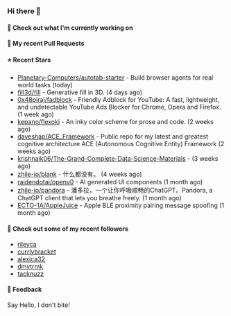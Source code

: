 ### Hi there 👋

#### 👷 Check out what I'm currently working on

#### 🔨 My recent Pull Requests


#### ⭐ Recent Stars

- [Planetary-Computers/autotab-starter](https://github.com/Planetary-Computers/autotab-starter) - Build browser agents for real world tasks (today)
- [fill3d/fill](https://github.com/fill3d/fill) - Generative fill in 3D. (4 days ago)
- [0x48piraj/fadblock](https://github.com/0x48piraj/fadblock) - Friendly Adblock for YouTube: A fast, lightweight, and undetectable YouTube Ads Blocker for Chrome, Opera and Firefox. (1 week ago)
- [kepano/flexoki](https://github.com/kepano/flexoki) - An inky color scheme for prose and code. (2 weeks ago)
- [daveshap/ACE_Framework](https://github.com/daveshap/ACE_Framework) - Public repo for my latest and greatest cognitive architecture ACE (Autonomous Cognitive Entity) Framework (2 weeks ago)
- [krishnaik06/The-Grand-Complete-Data-Science-Materials](https://github.com/krishnaik06/The-Grand-Complete-Data-Science-Materials) -  (3 weeks ago)
- [zhile-io/blank](https://github.com/zhile-io/blank) - 什么都没有。 (4 weeks ago)
- [raidendotai/openv0](https://github.com/raidendotai/openv0) - AI generated UI components (1 month ago)
- [zhile-io/pandora](https://github.com/zhile-io/pandora) - 潘多拉，一个让你呼吸顺畅的ChatGPT。Pandora, a ChatGPT client that lets you breathe freely. (1 month ago)
- [ECTO-1A/AppleJuice](https://github.com/ECTO-1A/AppleJuice) - Apple BLE proximity pairing message spoofing (1 month ago)

#### 👯 Check out some of my recent followers

- [rileyca](https://github.com/rileyca)
- [currlybracket](https://github.com/currlybracket)
- [alexica32](https://github.com/alexica32)
- [dmytrmk](https://github.com/dmytrmk)
- [tacknuzz](https://github.com/tacknuzz)

#### 💬 Feedback

Say Hello, I don't bite!